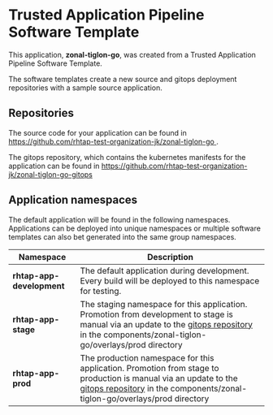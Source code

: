 # Trusted Application Pipeline Software Template

This application, **zonal-tiglon-go**, was created from a Trusted Application Pipeline Software Template.

The software templates create a new source and gitops deployment repositories with a sample source application. 

## Repositories

The source code for your application can be found in [https://github.com/rhtap-test-organization-jk/zonal-tiglon-go ](https://github.com/rhtap-test-organization-jk/zonal-tiglon-go ).
 
The gitops repository, which contains the kubernetes manifests for the application can be found in 
[https://github.com/rhtap-test-organization-jk/zonal-tiglon-go-gitops ](https://github.com/rhtap-test-organization-jk/zonal-tiglon-go-gitops ) 

## Application namespaces 

The default application will be found in the following namespaces. Applications can be deployed into unique namespaces or multiple software templates can also bet generated into the same group namespaces.  

|  Namespace   |  Description   |  
| -------- | -------- |   
| **rhtap-app-development** | The default application during development. Every build will be deployed to this namespace for testing. | 
| **rhtap-app-stage** | The staging namespace for this application. Promotion from development to stage is manual via an update to the [gitops repository](https://github.com/rhtap-test-organization-jk/zonal-tiglon-go-gitops ) in the components/zonal-tiglon-go/overlays/prod directory |  
| **rhtap-app-prod** | The production namespace for this application. Promotion from stage to production is manual via an update to the [gitops repository](https://github.com/rhtap-test-organization-jk/zonal-tiglon-go-gitops ) in the components/zonal-tiglon-go/overlays/prod directory | 